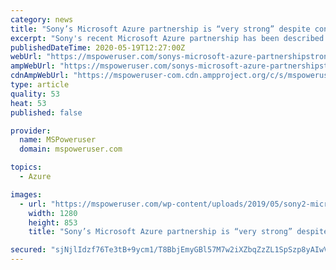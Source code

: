 ```yaml
---
category: news
title: "Sony’s Microsoft Azure partnership is “very strong” despite congestion concerns"
excerpt: "Sony's recent Microsoft Azure partnership has been described as a \"very strong\" collaboration despite some concerns regarding the cloud service's nighttime use."
publishedDateTime: 2020-05-19T12:27:00Z
webUrl: "https://mspoweruser.com/sonys-microsoft-azure-partnershipstrong-congestion/"
ampWebUrl: "https://mspoweruser.com/sonys-microsoft-azure-partnershipstrong-congestion/amp/"
cdnAmpWebUrl: "https://mspoweruser-com.cdn.ampproject.org/c/s/mspoweruser.com/sonys-microsoft-azure-partnershipstrong-congestion/amp/"
type: article
quality: 53
heat: 53
published: false

provider:
  name: MSPoweruser
  domain: mspoweruser.com

topics:
  - Azure

images:
  - url: "https://mspoweruser.com/wp-content/uploads/2019/05/sony2-microsoft-team-up-nadella-yoshida.jpg"
    width: 1280
    height: 853
    title: "Sony’s Microsoft Azure partnership is “very strong” despite congestion concerns"

secured: "sjNjlIdzf76Te3tB+9ycm1/T8BbjEmyGBl57M7w2iXZbqZzZL1SpSzp8yAIwVGyTKKOCdnr0kQMCohXDafYOP9o86iOPWqFMNdkHUu05IPFGW4YnLwYAiQNSfjCz3V/vhDEty7d1cmQrWrKCieuSA0FPu3MND71e2u0fNiUcjv7+XZbHFkMb8rYiYI+EmPW/x4KO10fGn/j9KRRnrfDOklcMS7u9gofUpwecoyrGp+aRhwT7eQPr6ngkS3P9SkoMSoBBIx9wbwuph3YN5KhDHcrBxAtYMbA7vWcDczDWo1Z4RX9Xts5LrqOiI1soTaik1ePxWVuWJUhle2T3oM3MzQaQmNzD1oQ3y6V4wD2fgqujVW0f7SqXDFnYGqBYQfyJz8w4d5hIg8Bi6dG1xsoMWiDK8r5aGxKpR/Z5lHa/SQd0dZBhOF4X/5RcbvFFftFKSsvhs2HUjYbBbNhKGW9cf14vYyEUlBUcRc1ovI3t9TQ=;ueG+JocW5mTuvLSKgP9Qhw=="
---
```


